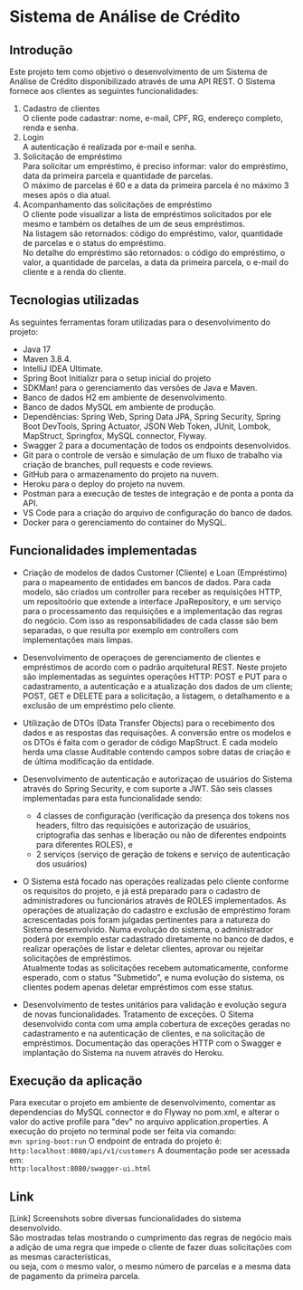 # Sistema de Análise de Crédito

## Introdução  
Este projeto tem como objetivo o desenvolvimento de um Sistema de Análise de Crédito disponibilizado através de uma API REST.
O Sistema fornece aos clientes as seguintes funcionalidades:  
1. Cadastro de clientes  
O cliente pode cadastrar: nome, e-mail, CPF, RG, endereço completo, renda e senha.  
2. Login  
A autenticação é realizada por e-mail e senha.  
3. Solicitação de empréstimo  
Para solicitar um empréstimo, é preciso informar: valor do empréstimo, data da primeira parcela e quantidade de parcelas.    
O máximo de parcelas é 60 e a data da primeira parcela é no máximo 3 meses após o dia atual.  
4. Acompanhamento das solicitações de empréstimo  
O cliente pode visualizar a lista de empréstimos solicitados por ele mesmo e também os detalhes de um de seus empréstimos.    
Na listagem são retornados: código do empréstimo, valor, quantidade de parcelas e o status do empréstimo.  
No detalhe do empréstimo são retornados: o código do empréstimo, o valor, a quantidade de parcelas, a data da primeira parcela, o e-mail do cliente e a renda do cliente.  

## Tecnologias utilizadas  
As seguintes ferramentas foram utilizadas para o desenvolvimento do projeto:
- Java 17 
- Maven 3.8.4.
- IntelliJ IDEA Ultimate.
- Spring Boot Initializr para o setup inicial do projeto
- SDKMan! para o gerenciamento das versões de Java e Maven.
- Banco de dados H2 em ambiente de desenvolvimento.
- Banco de dados MySQL em ambiente de produção.
- Dependências: Spring Web, Spring Data JPA, Spring Security, Spring Boot DevTools, Spring Actuator, JSON Web Token, JUnit, Lombok, MapStruct, Springfox, MySQL connector, Flyway. 
- Swagger 2 para a documentação de todos os endpoints desenvolvidos.
- Git para o controle de versão e simulação de um fluxo de trabalho via criação de branches, pull requests e code reviews.
- GitHub para o armazenamento do projeto na nuvem.
- Heroku para o deploy do projeto na nuvem.
- Postman para a execução de testes de integração e de ponta a ponta da API.
- VS Code para a criação do arquivo de configuração do banco de dados.
- Docker para o gerenciamento do container do MySQL.

## Funcionalidades implementadas

- Criação de modelos de dados Customer (Cliente) e Loan (Empréstimo) para o mapeamento de entidades em bancos de dados.
  Para cada modelo, são criados um controller para receber as requisições HTTP, um repositoório que extende a interface JpaRepository, e um serviço para o processamento das requisições e a implementação das regras do negócio.
  Com isso as responsabilidades de cada classe são bem separadas, o que resulta por exemplo em controllers com implementações mais limpas.

- Desenvolvimento de operaçoes de gerenciamento de clientes e empréstimos de acordo com o padrão arquitetural REST.
  Neste projeto são implementadas as seguintes operações HTTP: POST e PUT para o cadastramento, a autenticação e a atualização dos dados de um cliente;
  POST, GET e DELETE para a solicitação, a listagem, o detalhamento e a exclusão de um empréstimo pelo cliente.

- Utilização de DTOs (Data Transfer Objects) para o recebimento dos dados e as respostas das requisações.
  A conversão entre os modelos e os DTOs é faita com o gerador de código MapStruct.
  E cada modelo herda uma classe Auditable contendo campos sobre datas de criação e de última modificação da entidade.

- Desenvolvimento de autenticação e autorizaçao de usuários do Sistema através do Spring Security, e com suporte a JWT.
  São seis classes implementadas para esta funcionalidade sendo:
  - 4 classes de configuração (verificação da presença dos tokens nos headers, filtro das requisições e autorização de usuários, criptografia das senhas e liberação ou não de diferentes endpoints para diferentes ROLES), e 
  - 2 serviços (serviço de geração de tokens e serviço de autenticação dos usuários) 
   
- O Sistema está focado nas operações realizadas pelo cliente conforme os requisitos do projeto, e já está preparado para o cadastro de administradores ou funcionários através de ROLES implementados.
  As operações de atualização do cadastro e exclusão de empréstimo foram acrescentadas pois foram julgadas pertinentes para a natureza do Sistema desenvolvido.
  Numa evolução do sistema, o administrador poderá por exemplo estar cadastrado diretamente no banco de dados, e realizar operações de listar e deletar clientes, aprovar ou rejeitar solicitações de empréstimos.  
  Atualmente todas as solicitações recebem automaticamente, conforme esperado, com o status "Submetido", e numa evolução do sistema, os clientes podem apenas deletar empréstimos com esse status.

- Desenvolvimento de testes unitários para validação e evolução segura de novas funcionalidades.
  Tratamento de exceções. O Sitema desenvolvido conta com uma ampla cobertura de exceções geradas no cadastramento e na autenticação de clientes, e na solicitação de empréstimos.
  Documentação das operações HTTP com o Swagger e implantação do Sistema na nuvem através do Heroku.

## Execução da aplicação
Para executar o projeto em ambiente de desenvolvimento, comentar as dependencias do MySQL connector e do Flyway no pom.xml, 
e alterar o valor do active profile para "dev" no arquivo application.properties.
A execução do projeto no terminal pode ser feita via comando:  
``
mvn spring-boot:run
``
O endpoint de entrada do projeto é:  
``
http:localhost:8080/api/v1/customers
``
A doumentação pode ser acessada em:  
``
http:localhost:8080/swagger-ui.html
``

## Link
[Link]
Screenshots sobre diversas funcionalidades do sistema desenvolvido.  
São mostradas telas mostrando o cumprimento das regras de negócio mais a adição de uma regra que impede o cliente de fazer duas solicitações com as mesmas características,  
ou seja, com o mesmo valor, o mesmo número de parcelas e a mesma data de pagamento da primeira parcela.  
